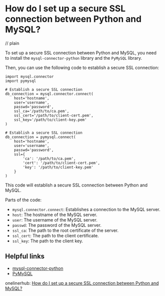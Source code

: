 # How do I set up a secure SSL connection between Python and MySQL?
// plain

To set up a secure SSL connection between Python and MySQL, you need to install the ```mysql-connector-python``` library and the ```PyMySQL``` library.

Then, you can use the following code to establish a secure SSL connection:

```
import mysql.connector
import pymysql

# Establish a secure SSL connection
db_connection = mysql.connector.connect(
    host='hostname',
    user='username',
    passwd='password',
    ssl_ca='/path/to/ca.pem',
    ssl_cert='/path/to/client-cert.pem',
    ssl_key='/path/to/client-key.pem'
)

# Establish a secure SSL connection
db_connection = pymysql.connect(
    host='hostname',
    user='username',
    passwd='password',
    ssl={
        'ca': '/path/to/ca.pem',
        'cert': '/path/to/client-cert.pem',
        'key': '/path/to/client-key.pem'
    }
)
```

This code will establish a secure SSL connection between Python and MySQL.

Parts of the code:

* `mysql.connector.connect`: Establishes a connection to the MySQL server.
* `host`: The hostname of the MySQL server.
* `user`: The username of the MySQL server.
* `passwd`: The password of the MySQL server.
* `ssl_ca`: The path to the root certificate of the server.
* `ssl_cert`: The path to the client certificate.
* `ssl_key`: The path to the client key.

## Helpful links

* [mysql-connector-python](https://dev.mysql.com/doc/connector-python/en/)
* [PyMySQL](https://pymysql.readthedocs.io/en/latest/)

onelinerhub: [How do I set up a secure SSL connection between Python and MySQL?](https://onelinerhub.com/python-mysql/how-do-i-set-up-a-secure-ssl-connection-between-python-and-mysql)